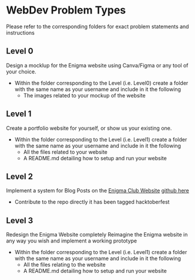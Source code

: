 # WebDev Problem Types
Please refer to the corresponding folders for exact problem statements and instructions

## Level 0
Design a mocklup for the Enigma website using Canva/Figma or any tool of your choice.
- Within the folder corresponding to the Level (i.e. Level0) create a folder with the same name as your username and include in it the following
  - The images related to your mockup of the website

## Level 1
Create a portfolio website for yourself, or show us your existing one.
- Within the folder corresponding to the Level (i.e. Level1) create a folder with the same name as your username and include in it the following
  - All the files related to your website
  - A README.md detailing how to setup and run your website

## Level 2
Implement a system for Blog Posts on the [Enigma Club Website](https://www.mu-enigma.org/) [github here](https://github.com/dipyamanroy/enigma-lander)
- Contribute to the repo directly it has been tagged hacktoberfest

## Level 3
Redesign the Enigma Website completely
Reimagine the Enigma website in any way you wish and implement a working prototype
- Within the folder corresponding to the Level (i.e. Level1) create a folder with the same name as your username and include in it the following
  - All the files relating to the website
  - A README.md detailing how to setup and run your website
